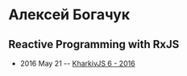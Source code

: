 # Алексей Богачук

## Reactive Programming with RxJS
- 2016 May 21 -- [KharkivJS 6 - 2016](https://www.youtube.com/watch?v=r1BD4TEL6Yc)    
